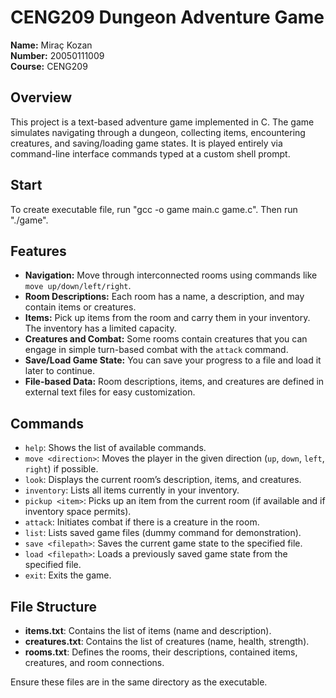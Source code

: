 # CENG209 Dungeon Adventure Game

**Name:** Miraç Kozan  
**Number:** 20050111009  
**Course:** CENG209 

## Overview

This project is a text-based adventure game implemented in C. The game simulates navigating through a dungeon, collecting items, encountering creatures, and saving/loading game states. It is played entirely via command-line interface commands typed at a custom shell prompt.

## Start

To create executable file, run "gcc -o game main.c game.c". Then run "./game".

## Features

- **Navigation:** Move through interconnected rooms using commands like `move up/down/left/right`.
- **Room Descriptions:** Each room has a name, a description, and may contain items or creatures.
- **Items:** Pick up items from the room and carry them in your inventory. The inventory has a limited capacity.
- **Creatures and Combat:** Some rooms contain creatures that you can engage in simple turn-based combat with the `attack` command.
- **Save/Load Game State:** You can save your progress to a file and load it later to continue.
- **File-based Data:** Room descriptions, items, and creatures are defined in external text files for easy customization.

## Commands

- `help`: Shows the list of available commands.
- `move <direction>`: Moves the player in the given direction (`up`, `down`, `left`, `right`) if possible.
- `look`: Displays the current room’s description, items, and creatures.
- `inventory`: Lists all items currently in your inventory.
- `pickup <item>`: Picks up an item from the current room (if available and if inventory space permits).
- `attack`: Initiates combat if there is a creature in the room.
- `list`: Lists saved game files (dummy command for demonstration).
- `save <filepath>`: Saves the current game state to the specified file.
- `load <filepath>`: Loads a previously saved game state from the specified file.
- `exit`: Exits the game.

## File Structure

- **items.txt**: Contains the list of items (name and description).
- **creatures.txt**: Contains the list of creatures (name, health, strength).
- **rooms.txt**: Defines the rooms, their descriptions, contained items, creatures, and room connections.

Ensure these files are in the same directory as the executable.

